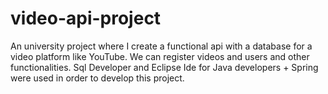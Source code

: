 # video-api-project
An university project where I create a functional api with a database for a video platform like YouTube. We can register videos and users and other functionalities. Sql Developer and Eclipse Ide for Java developers + Spring were used in order to develop this project.
